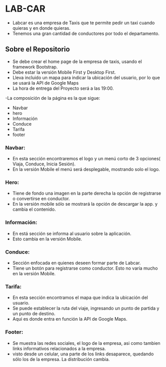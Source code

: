 # LAB-CAR
- Labcar es una empresa de Taxis que te permite pedir un taxi cuando quieras y en donde quieras.
- Tenemos una gran cantidad de conductores por todo el departamento.


## Sobre el Repositorio
- Se debe crear el home page de la empresa de taxis, usando el framework Bootstrap.
- Debe estar la versión Mobile First y Desktop First.
- Lleva incluido un mapa para indicar la ubicación del usuario, por lo que se usará la API de Google Maps
- La hora de entrega del Proyecto será a las 19:00.

-La composición de la página es la que sigue:
  - Navbar
  - hero
   - Información
   - Conduce
   - Tarifa
   - footer

  ### Navbar:
  - En esta sección encontraremos el logo y un menú corto de 3 opciones( Viaja, Conduce, Inicia Sesión).
  - En la versión Mobile el menú será desplegable, mostrando solo el logo.

  ### Hero:
  - Tiene de fondo una imagen en la parte derecha la opción de registrarse o convertirse en conductor.
  - En la versión mobile sólo se mostrará la opción de descargar la app. y cambia el contenido.

  ### Información:
  - En está sección se informa al usuario sobre la aplicación.
  - Esto cambia en la versión Mobile.

  ### Conduce:
  - Sección enfocada en quienes deseen formar parte de Labcar.
  - Tiene un botón para registrarse como conductor. Esto no varía mucho en la versión Mobile.

  ### Tarifa:
  - En esta sección encontramos el mapa que indica la ubicación del usuario.
  - Se puede establecer la ruta del viaje, ingresando un punto de partida y un punto de destino.
  - Aqui es donde entra en función la API  de Google Maps.

  ### Footer:
  - Se muestra las redes sociales, el logo de la empresa, asi como tambien links informativos relacionados a la empresa.
  - visto desde un celular, una parte de los links desaparece, quedando sólo los de la empresa. La distribución cambia.

